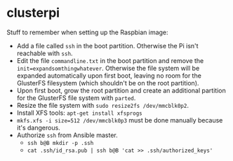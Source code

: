 # clusterpi

Stuff to remember when setting up the Raspbian image:

* Add a file called `ssh` in the boot partition. Otherwise the Pi isn't reachable with `ssh`.
* Edit the file `commandline.txt` in the boot partition and remove the `init=expandsomthingwhatever`. Otherwise the file system will be expanded automatically upon first boot, leaving no room for the GlusterFS filesystem (which shouldn't be on the root partition).
* Upon first boot, grow the root partition and create an additional partition for the GlusterFS file system with `parted`.
* Resize the file system with `sudo resize2fs /dev/mmcblk0p2`.
* Install XFS tools: `apt-get install xfsprogs`
* `mkfs.xfs -i size=512 /dev/mmcblk0p3` must be done manually because it's dangerous.
* Authorize `ssh` from Ansible master.
  * `ssh b@B mkdir -p .ssh`
  * `cat .ssh/id_rsa.pub | ssh b@B 'cat >> .ssh/authorized_keys'`
